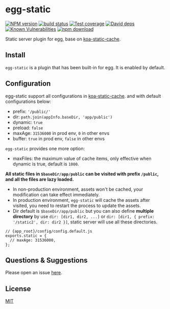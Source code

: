 # egg-static

[![NPM version](https://camo.githubusercontent.com/6ee17fd881bba8dd392b74eda1fb5bb02b29bb3e/68747470733a2f2f696d672e736869656c64732e696f2f6e706d2f762f6567672d7374617469632e7376673f7374796c653d666c61742d737175617265)](https://npmjs.org/package/egg-static) [![build status](https://camo.githubusercontent.com/9f5fd5389e833e9c644f4a4054622c4fbac2c1ab/68747470733a2f2f696d672e736869656c64732e696f2f7472617669732f6567676a732f6567672d7374617469632e7376673f7374796c653d666c61742d737175617265)](https://travis-ci.org/eggjs/egg-static) [![Test coverage](https://camo.githubusercontent.com/c7020d0b1137e6b84589ab62bf89d020c0832ea8/68747470733a2f2f636f6465636f762e696f2f6769746875622f6567676a732f6567672d7374617469632f636f7665726167652e7376673f6272616e63683d6d6173746572)](https://codecov.io/github/eggjs/egg-static?branch=master) [![David deps](https://camo.githubusercontent.com/b15f7fadcdd87859b0c4c0dd37938b9b92a208ee/68747470733a2f2f696d672e736869656c64732e696f2f64617669642f6567676a732f6567672d7374617469632e7376673f7374796c653d666c61742d737175617265)](https://david-dm.org/eggjs/egg-static) [![Known Vulnerabilities](https://camo.githubusercontent.com/e25e162c87657b0de7cd9f8b4851ca21a0f8d1b9/68747470733a2f2f736e796b2e696f2f746573742f6e706d2f6567672d7374617469632f62616467652e7376673f7374796c653d666c61742d737175617265)](https://snyk.io/test/npm/egg-static) [![npm download](https://camo.githubusercontent.com/a2e9880799cb36b273c79b6cb5fcb2647ae04e1f/68747470733a2f2f696d672e736869656c64732e696f2f6e706d2f646d2f6567672d7374617469632e7376673f7374796c653d666c61742d737175617265)](https://npmjs.org/package/egg-static)

Static server plugin for egg, base on [koa-static-cache](https://github.com/koajs/static-cache).

## Install

`egg-static` is a plugin that has been built-in for egg. It is enabled by default.

## Configuration

egg-static support all configurations in [koa-static-cache](https://github.com/koajs/static-cache). and with default configurations below:

- prefix: `'/public/'`
- dir: `path.join(appInfo.baseDir, 'app/public')`
- dynamic: `true`
- preload: `false`
- maxAge: `31536000` in prod env, `0` in other envs
- buffer: `true` in prod env, `false` in other envs

`egg-static` provides one more option:

- maxFiles: the maximum value of cache items, only effective when dynamic is true, default is `1000`.

**All static files in `$baseDir/app/public` can be visited with prefix `/public`, and all the files are lazy loaded.**

- In non-production environment, assets won't be cached, your modification can take effect immediately.
- In production environment, `egg-static` will cache the assets after visited, you need to restart the process to update the assets.
- Dir default is `$baseDir/app/public` but you can also define **multiple directory** by use `dir: [dir1, dir2, ...]` or `dir: [dir1, { prefix: '/static2', dir: dir2 }]`, static server will use all these directories.

```
// {app_root}/config/config.default.js
exports.static = {
  // maxAge: 31536000,
};
```

## Questions & Suggestions

Please open an issue [here](https://github.com/eggjs/egg/issues).

## License

[MIT](https://github.com/eggjs/egg-static/blob/master/LICENSE)
